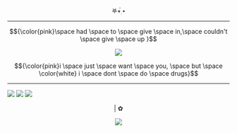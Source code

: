 

<p align="center">   
𖤐⭒๋࣭ ⭑
 
---
$${\color{pink}\space had \space to \space give \space in,\space couldn't \space give \space up }$$
<p align="center">
<img src="https://files.catbox.moe/dpn1m7.png" /></p>

$${\color{pink}i \space just \space want \space you, \space but \space \color{white} i  \space dont \space do \space drugs}$$

---

  [![](https://files.catbox.moe/7vnhjy.png)](https://astral.atabook.org/) [![](https://files.catbox.moe/2kbhsq.png)](https://kuromesh.straw.page/) [![](https://files.catbox.moe/yf46q0.png)](https://sntry.cc/shadowdog)



<p align="center">
|
   ✿


<p align="center">
<img src="https://files.catbox.moe/rynhga.webp" /></p>





  


